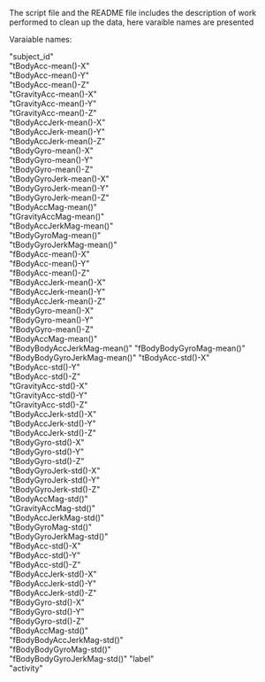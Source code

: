 The script file and the README file includes the description of work performed to clean up the data, here varaible names are presented

Varaiable names:

"subject_id"                
"tBodyAcc-mean()-X"          
"tBodyAcc-mean()-Y"           
"tBodyAcc-mean()-Z"          
"tGravityAcc-mean()-X"     
"tGravityAcc-mean()-Y"     
"tGravityAcc-mean()-Z"    
"tBodyAccJerk-mean()-X"      
"tBodyAccJerk-mean()-Y"       
"tBodyAccJerk-mean()-Z"      
"tBodyGyro-mean()-X"          
"tBodyGyro-mean()-Y"         
"tBodyGyro-mean()-Z"          
"tBodyGyroJerk-mean()-X"     
"tBodyGyroJerk-mean()-Y"     
"tBodyGyroJerk-mean()-Z"     
"tBodyAccMag-mean()"         
"tGravityAccMag-mean()"      
"tBodyAccJerkMag-mean()"     
"tBodyGyroMag-mean()"        
"tBodyGyroJerkMag-mean()"   
"fBodyAcc-mean()-X"           
"fBodyAcc-mean()-Y"          
"fBodyAcc-mean()-Z"          
"fBodyAccJerk-mean()-X"      
"fBodyAccJerk-mean()-Y"      
"fBodyAccJerk-mean()-Z"      
"fBodyGyro-mean()-X"         
"fBodyGyro-mean()-Y"         
"fBodyGyro-mean()-Z"         
"fBodyAccMag-mean()"         
"fBodyBodyAccJerkMag-mean()" 
"fBodyBodyGyroMag-mean()"     
"fBodyBodyGyroJerkMag-mean()" 
"tBodyAcc-std()-X"           
"tBodyAcc-std()-Y"           
"tBodyAcc-std()-Z"           
"tGravityAcc-std()-X"        
"tGravityAcc-std()-Y"         
"tGravityAcc-std()-Z"        
"tBodyAccJerk-std()-X"        
"tBodyAccJerk-std()-Y"       
"tBodyAccJerk-std()-Z"       
"tBodyGyro-std()-X"          
"tBodyGyro-std()-Y"          
"tBodyGyro-std()-Z"          
"tBodyGyroJerk-std()-X"       
"tBodyGyroJerk-std()-Y"      
"tBodyGyroJerk-std()-Z"       
"tBodyAccMag-std()"           
"tGravityAccMag-std()"        
"tBodyAccJerkMag-std()"      
"tBodyGyroMag-std()"         
"tBodyGyroJerkMag-std()"      
"fBodyAcc-std()-X"            
"fBodyAcc-std()-Y"           
"fBodyAcc-std()-Z"           
"fBodyAccJerk-std()-X"       
"fBodyAccJerk-std()-Y"      
"fBodyAccJerk-std()-Z"       
"fBodyGyro-std()-X"           
"fBodyGyro-std()-Y"          
"fBodyGyro-std()-Z"          
"fBodyAccMag-std()"          
"fBodyBodyAccJerkMag-std()"  
"fBodyBodyGyroMag-std()"     
"fBodyBodyGyroJerkMag-std()" 
"label"                      
"activity"              